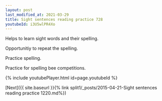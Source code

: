 ```yaml
---
layout: post
last_modified_at: 2021-03-29
title: Sight sentences reading practice 728
youtubeId: i3U5wlPR4Xo
---
```

 
 
Helps to learn sight words and their spelling.

Opportunitiy to repeat the spelling. 

Practice spelling. 
 
Practice for spelling bee competitions. 
 
{% include youtubePlayer.html id=page.youtubeId %}
 
 

[Next]({{ site.baseurl }}{% link  split1/_posts/2015-04-21-Sight sentences reading practice 1220.md%})
 
